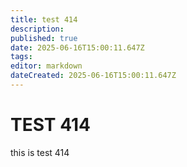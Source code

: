 ```yaml
---
title: test 414
description: 
published: true
date: 2025-06-16T15:00:11.647Z
tags: 
editor: markdown
dateCreated: 2025-06-16T15:00:11.647Z
---
```


# TEST 414
this is test 414
